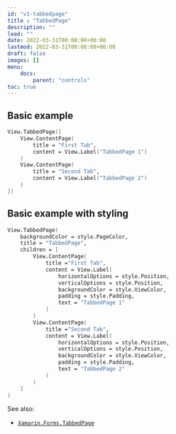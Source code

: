 ```yaml
---
id: "v1-tabbedpage"
title : "TabbedPage"
description: ""
lead: ""
date: 2022-03-31T00:00:00+00:00
lastmod: 2022-03-31T00:00:00+00:00
draft: false
images: []
menu:
    docs:
        parent: "controls"
toc: true
---
```


## Basic example

```fs
View.TabbedPage([
    View.ContentPage(
        title = "First Tab",
        content = View.Label("TabbedPage 1")
    )
    View.ContentPage(
        title = "Second Tab",
        content = View.Label("TabbedPage 2")
    )
])
```

## Basic example with styling

```fs
View.TabbedPage(
    backgroundColor = style.PageColor,
    title = "TabbedPage",
    children = [
        View.ContentPage(
            title ="First Tab",
            content = View.Label(
                horizontalOptions = style.Position,
                verticalOptions = style.Position,
                backgroundColor = style.ViewColor,
                padding = style.Padding,
                text = "TabbedPage 1" 
            ) 
        )
        View.ContentPage(
            title ="Second Tab",
            content = View.Label(
                horizontalOptions = style.Position,
                verticalOptions = style.Position,
                backgroundColor = style.ViewColor,
                padding = style.Padding,
                text = "TabbedPage 2"
            )
        )
    ]
)
```

See also:

* [`Xamarin.Forms.TabbedPage`](https://docs.microsoft.com/en-us/dotnet/api/Xamarin.Forms.TabbedPage)
